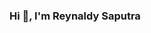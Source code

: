 ### Hi 👋, I'm Reynaldy Saputra

<!--
**reynaldysaputra/reynaldysaputra** is a ✨ _special_ ✨ repository because its `README.md` (this file) appears on your GitHub profile.

Here are some ideas to get you started:

- 🔭 I’m currently working on ...
- 🌱 I’m currently learning ... Redux
- 👯 I’m looking to collaborate on ...
- 🤔 I’m looking for help with ...
- 💬 Ask me about React, Redux, Material-UI and Firebase.
- 📫 How to reach me: ... renalfrontend@gmail.com
- 😄 Pronouns: ...
- ⚡ Fun fact I think I am funny
-->
